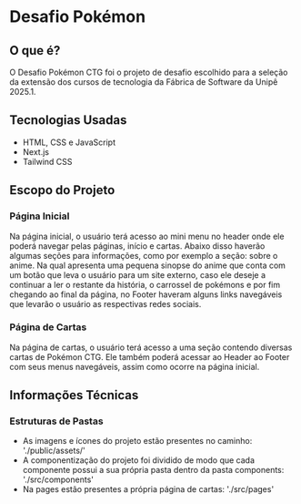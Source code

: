# Desafio Pokémon

## O que é?
O Desafio Pokémon CTG foi o projeto de desafio escolhido para a seleção da extensão dos cursos de tecnologia da Fábrica de Software da Unipê 2025.1.

## Tecnologias Usadas
- HTML, CSS e JavaScript
- Next.js
- Tailwind CSS

## Escopo do Projeto

### Página Inicial

Na página inicial, o usuário terá acesso ao mini menu no header onde ele poderá navegar pelas páginas, início e cartas. Abaixo disso haverão algumas seções para informações, como por exemplo a seção: sobre o anime. Na qual apresenta uma pequena sinopse do anime que conta com um botão que leva o usuário para um site externo, caso ele deseje a continuar a ler o restante da história, o carrossel de pokémons e por fim chegando ao final da página, no Footer haveram alguns links navegáveis que levarão o usuário as respectivas redes sociais.

### Página de Cartas

Na página de cartas, o usuário terá acesso a uma seção contendo diversas cartas de Pokémon CTG. Ele também poderá acessar ao Header ao Footer com seus menus navegáveis, assim como ocorre na página inicial.

## Informações Técnicas

### Estruturas de Pastas

+ As imagens e ícones do projeto estão presentes no caminho: './public/assets/'
+ A componentização do projeto foi dividido de modo que cada componente possui a sua própria pasta dentro da pasta components: './src/components'
+ Na pages estão presentes a própria página de cartas: './src/pages'